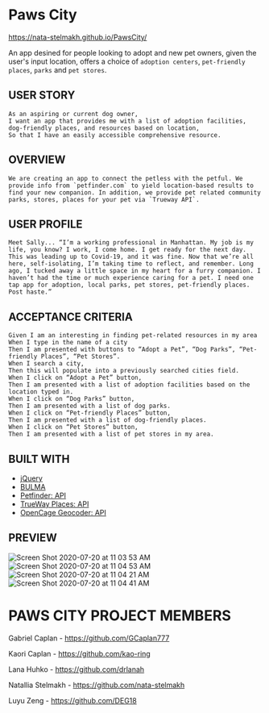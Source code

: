 # Paws City

https://nata-stelmakh.github.io/PawsCity/

An app desined for people looking to adopt and new pet owners, given the user's input location, offers a choice of `adoption centers`, `pet-friendly places`, `parks` and `pet stores`.

## USER STORY

```
As an aspiring or current dog owner,
I want an app that provides me with a list of adoption facilities, dog-friendly places, and resources based on location,
So that I have an easily accessible comprehensive resource.
```

## OVERVIEW

```
We are creating an app to connect the petless with the petful. We provide info from `petfinder.com` to yield location-based results to find your new companion. In addition, we provide pet related community parks, stores, places for your pet via `Trueway API`.
```

## USER PROFILE

```
Meet Sally... “I’m a working professional in Manhattan. My job is my life, you know? I work, I come home. I get ready for the next day. This was leading up to Covid-19, and it was fine. Now that we’re all here, self-isolating, I’m taking time to reflect, and remember. Long ago, I tucked away a little space in my heart for a furry companion. I haven’t had the time or much experience caring for a pet. I need one tap app for adoption, local parks, pet stores, pet-friendly places. Post haste.”
```

## ACCEPTANCE CRITERIA

```
Given I am an interesting in finding pet-related resources in my area
When I type in the name of a city
Then I am presented with buttons to “Adopt a Pet”, “Dog Parks”, “Pet-friendly Places”, “Pet Stores”.
When I search a city,
Then this will populate into a previously searched cities field.
When I click on “Adopt a Pet” button,
Then I am presented with a list of adoption facilities based on the location typed in.
When I click on “Dog Parks” button,
Then I am presented with a list of dog parks.
When I click on “Pet-friendly Places” button,
Then I am presented with a list of dog-friendly places.
When I click on “Pet Stores” button,
Then I am presented with a list of pet stores in my area.
```

## BUILT WITH

- [jQuery](https://jquery.com/)
- [BULMA](https://bulma.io/)
- [Petfinder: API](https://www.petfinder.com/developers/)
- [TrueWay Places: API](https://rapidapi.com/trueway/api/trueway-places)
- [OpenCage Geocoder: API](https://opencagedata.com/api)

## PREVIEW

![Screen Shot 2020-07-20 at 11 03 53 AM](https://user-images.githubusercontent.com/66850293/87953429-07dd0400-ca79-11ea-9423-384bda8a7f31.png)
![Screen Shot 2020-07-20 at 11 04 53 AM](https://user-images.githubusercontent.com/66850293/87953461-10cdd580-ca79-11ea-94c3-2f71bb874075.png)
![Screen Shot 2020-07-20 at 11 04 21 AM](https://user-images.githubusercontent.com/66850293/87953446-0ca1b800-ca79-11ea-8e1c-10fd82116111.png)
![Screen Shot 2020-07-20 at 11 04 41 AM](https://user-images.githubusercontent.com/66850293/87953451-0f041200-ca79-11ea-86bd-9db5514d1cc8.png)

# PAWS CITY PROJECT MEMBERS

Gabriel Caplan - https://github.com/GCaplan777

Kaori Caplan - https://github.com/kao-ring

Lana Huhko - https://github.com/drlanah

Natallia Stelmakh - https://github.com/nata-stelmakh

Luyu Zeng - https://github.com/DEG18
